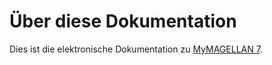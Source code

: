 # Über diese Dokumentation

Dies ist die elektronische Dokumentation zu [MyMAGELLAN 7](https://magellan.stueber.de).